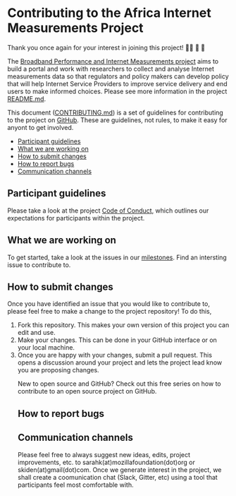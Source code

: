 # Contributing to the Africa Internet Measurements Project

Thank you once again for your interest in joining this project! 👏🏾 🎊 🎉

The [Broadband Performance and Internet Measurements project](https://github.com/MsKiden/africa-internet-measurements) aims to build a portal and work with researchers to collect and analyse Internet measurements data so that regulators and policy makers can develop policy that will help Internet Service Providers to improve service delivery and end users to make informed choices. Please see more information in the project [README.md](https://github.com/MsKiden/africa-internet-measurements/blob/master/README.md). 

This document ([CONTRIBUTING.md](https://github.com/MsKiden/africa-internet-measurements/blob/master/CONTRIBUTING.md)) is a set of guidelines for contributing to the project on [GitHub](https://github.com/MsKiden/africa-internet-measurements). These are guidelines, not rules, to make it easy for anyont to get involved.

* [Participant guidelines](#participant-guidelines)
* [What we are working on](#what-we-are-working-on)
* [How to submit changes](#how-to-submit-changes)
* [How to report bugs](#how-to-report-bugs)
* [Communication channels](#communication-channels)

## Participant guidelines
Please take a look at the project [Code of Conduct](https://github.com/MsKiden/africa-internet-measurements/blob/master/CODE_OF_CONDUCT.md), which outlines our expectations for participants within the project. 

## What we are working on
To get started, take a look at the issues in our [milestones](https://github.com/MsKiden/africa-internet-measurements/projects/1). Find an intersting issue to contribute to. 

## How to submit changes
Once you have identified an issue that you would like to contribute to, please feel free to make a change to the project repository! To do this, 
<ol>
  <li> Fork this repository. This makes your own version of this project you can edit and use.
  <li> Make your changes. This can be done in your GitHub interface or on your local machine.
  <li> Once you are happy with your changes, submit a pull request. This opens a discussion around your project and lets the project lead know you are proposing changes. 
    
New to open source and GitHub? Check out this free series on how to contribute to an open source project on GitHub. 

## How to report bugs

## Communication channels
Please feel free to always suggest new ideas, edits, project improvements, etc. to sarahk(at)mozillafoundation(dot)org or skiden(at)gmail(dot)com. Once we generate interest in the project, we shall create a coomunication chat (Slack, Gitter, etc) using a tool that participants feel most comfortable with. 
